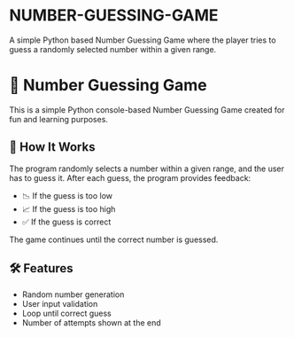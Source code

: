 # NUMBER-GUESSING-GAME
A simple Python based Number Guessing Game where the player tries to guess a randomly selected number within a given range. 


# 🎯 Number Guessing Game

This is a simple Python console-based Number Guessing Game created for fun and learning purposes.

## 🚀 How It Works

The program randomly selects a number within a given range, and the user has to guess it. After each guess, the program provides feedback:

- 📉 If the guess is too low
- 📈 If the guess is too high
- ✅ If the guess is correct

The game continues until the correct number is guessed.

## 🛠 Features

- Random number generation
- User input validation
- Loop until correct guess
- Number of attempts shown at the end

